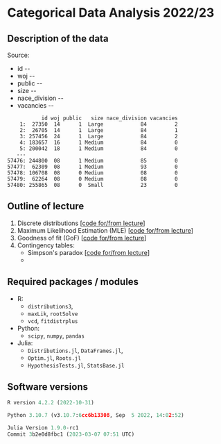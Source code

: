 # Categorical Data Analysis 2022/23

## Description of the data

Source:

+ id -- 
+ woj --
+ public -- 
+ size -- 
+ nace_division -- 
+ vacancies -- 

```{r}
           id woj public   size nace_division vacancies
    1:  27350  14      1  Large            84         2
    2:  26705  14      1  Large            84         1
    3: 257456  24      1  Large            84         2
    4: 183657  16      1 Medium            84         0
    5: 200042  18      1 Medium            84         0
   ---                                                 
57476: 244800  08      1 Medium            85         0
57477:  62309  08      1 Medium            93         0
57478: 106708  08      0 Medium            08         0
57479:  62264  08      0 Medium            08         0
57480: 255865  08      0  Small            23         0
```

## Outline of lecture

1.  Discrete distributions [[code for/from
    lecture](https://htmlpreview.github.io/?https://github.com/DepartmentOfStatisticsPUE/cda-2023/blob/main/notebooks/01-distributions.html)]
2.  Maximum Likelihood Estimation (MLE) [[code for/from
    lecture](https://htmlpreview.github.io/?https://github.com/DepartmentOfStatisticsPUE/cda-2023/blob/main/notebooks/02-mle.html)]
3.  Goodness of fit (GoF) [[code for/from
    lecture](https://htmlpreview.github.io/?https://github.com/DepartmentOfStatisticsPUE/cda-2023/blob/main/notebooks/03-gof.html)]
4. Contingency tables:
    + Simpson's paradox [[code for/from lecture](https://htmlpreview.github.io/?https://github.com/DepartmentOfStatisticsPUE/cda-2023/blob/main/notebooks/04-simpson-paradox.html)]
    + 

## Required packages / modules

-   R:
    -   `distributions3`,
    -   `maxLik`, `rootSolve`
    - `vcd`, `fitdistrplus`
-   Python:
    -   `scipy`, `numpy`, `pandas`
-   Julia:
    -   `Distributions.jl`, `DataFrames.jl`,
    -   `Optim.jl`, `Roots.jl`
    - `HypothesisTests.jl`, `StatsBase.jl`

## Software versions

``` r
R version 4.2.2 (2022-10-31)
```

``` python
Python 3.10.7 (v3.10.7:6cc6b13308, Sep  5 2022, 14:02:52)
```

``` julia
Julia Version 1.9.0-rc1
Commit 3b2e0d8fbc1 (2023-03-07 07:51 UTC)
```
